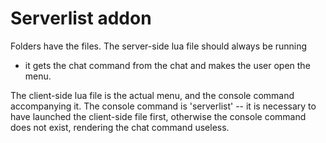 # Serverlist addon

Folders have the files.
The server-side lua file should always be running 
- it gets the chat command from the chat and makes the user open the menu.

The client-side lua file is the actual menu, and the console command accompanying it.
The console command is 'serverlist' -- it is necessary to have launched the client-side file first,
otherwise the console command does not exist, rendering the chat command useless.
